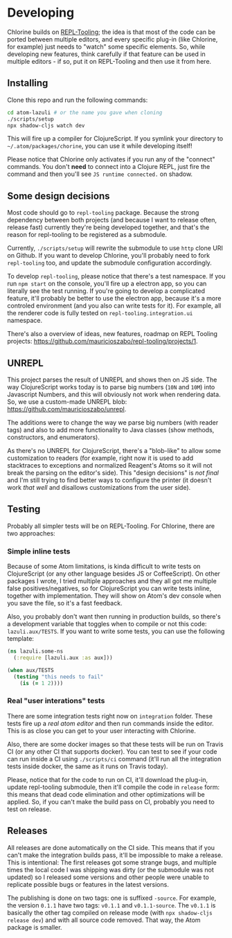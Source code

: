 # Developing

Chlorine builds on [REPL-Tooling](https://github.com/mauricioszabo/repl-tooling/); the idea is that most of the code can be ported between multiple editors, and every specific plug-in (like Chlorine, for example) just needs to "watch" some specific elements. So, while developing new features, think carefully if that feature can be used in multiple editors - if so, put it on REPL-Tooling and then use it from here.

## Installing

Clone this repo and run the following commands:

```bash
cd atom-lazuli # or the name you gave when cloning
./scripts/setup
npx shadow-cljs watch dev
```

This will fire up a compiler for ClojureScript. If you symlink your directory to `~/.atom/packages/chorine`, you can use it while developing itself!

Please notice that Chlorine only activates if you run any of the "connect" commands. You don't **need** to connect into a Clojure REPL, just fire the command and then you'll see `JS runtime connected.` on shadow.

## Some design decisions
Most code should go to `repl-tooling` package. Because the strong dependency between both projects (and because I want to release often, release fast) currently they're being developed together, and that's the reason for repl-tooling to be registered as a submodule.

Currently, `./scripts/setup` will rewrite the submodule to use `http` clone URI on Github. If you want to develop Chlorine, you'll probably need to fork `repl-tooling` too, and update the submodule configuration accordingly.

To develop `repl-tooling`, please notice that there's a test namespace. If you run `npm start` on the console, you'll fire up a electron app, so you can literally see the test running. If you're going to develop a complicated feature, it'll probably be better to use the electron app, because it's a more controled environment (and you also can write tests for it). For example, all the renderer code is fully tested on `repl-tooling.integration.ui` namespace.

There's also a overview of ideas, new features, roadmap on REPL Tooling projects: https://github.com/mauricioszabo/repl-tooling/projects/1.

## UNREPL
This project parses the result of UNREPL and shows then on JS side. The way ClojureScript works today is to parse big numbers (`10N` and `10M`) into Javascript Numbers, and this will obviously not work when rendering data. So, we use a custom-made UNREPL blob: https://github.com/mauricioszabo/unrepl.

The additions were to change the way we parse big numbers (with reader tags) and also to add more functionality to Java classes (show methods, constructors, and enumerators).

As there's no UNREPL for ClojureScript, there's a "blob-like" to allow some customization to readers (for example, right now it is used to add stacktraces to exceptions and normalized Reagent's Atoms so it will not break the parsing on the editor's side). This "design decisions" is _not final_ and I'm still trying to find better ways to configure the printer (it doesn't work _that well_ and disallows customizations from the user side).

## Testing

Probably all simpler tests will be on REPL-Tooling. For Chlorine, there are two approaches:

### Simple inline tests
Because of some Atom limitations, is kinda difficult to write tests on ClojureScript (or any other language besides JS or CoffeeScript). On other packages I wrote, I tried multiple approaches and they all got me multiple false positives/negatives, so for ClojureScript you can write tests inline, together with implementation. They will show on Atom's dev console when you save the file, so it's a fast feedback.

Also, you probably don't want then running in production builds, so there's a development variable that toggles when to compile or not this code: `lazuli.aux/TESTS`. If you want to write some tests, you can use the following template:

```clojure
(ns lazuli.some-ns
  (:require [lazuli.aux :as aux]))

(when aux/TESTS
  (testing "this needs to fail"
    (is (= 1 2))))
```

### Real "user interations" tests
There are some integration tests right now on `integration` folder. These tests fire up a _real atom editor_ and then run commands inside the editor. This is as close you can get to your user interacting with Chlorine.

Also, there are some docker images so that these tests will be run on Travis CI (or any other CI that supports docker). You can test to see if your code can run inside a CI using `./scripts/ci` command (it'll run all the integration tests inside docker, the same as it runs on Travis today).

Please, notice that for the code to run on CI, it'll download the plug-in, update repl-tooling submodule, then it'll compile the code in `release` form: this means that dead code elimination and other optimizations will be applied. So, if you can't make the build pass on CI, probably you need to test on release.

## Releases
All releases are done automatically on the CI side. This means that if you can't make the integration builds pass, it'll be impossible to make a release. This is intentional: The first releases got some strange bugs, and multiple times the local code I was shipping was dirty (or the submodule was not updated) so I released some versions and other people were unable to replicate possible bugs or features in the latest versions.

The publishing is done on two tags: one is suffixed `-source`. For example, the version `0.1.1` have two tags: `v0.1.1` and `v0.1.1-source`. The `v0.1.1` is basically the other tag compiled on release mode (with `npx shadow-cljs release dev`) and with all source code removed. That way, the Atom package is smaller.

